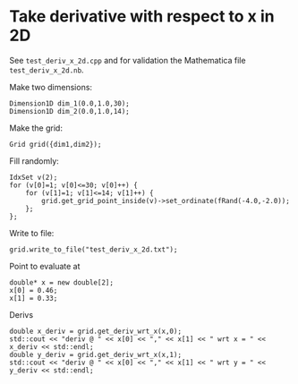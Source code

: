 # Take derivative with respect to x in 2D

See `test_deriv_x_2d.cpp` and for validation the Mathematica file `test_deriv_x_2d.nb`.

Make two dimensions:
```
Dimension1D dim_1(0.0,1.0,30);
Dimension1D dim_2(0.0,1.0,14);
```

Make the grid:
```
Grid grid({dim1,dim2});
```

Fill randomly:
```
IdxSet v(2);
for (v[0]=1; v[0]<=30; v[0]++) {
	for (v[1]=1; v[1]<=14; v[1]++) {
		grid.get_grid_point_inside(v)->set_ordinate(fRand(-4.0,-2.0));
	};
};
```

Write to file:
```
grid.write_to_file("test_deriv_x_2d.txt");
```

Point to evaluate at
```
double* x = new double[2];
x[0] = 0.46;
x[1] = 0.33;
```

Derivs
```
double x_deriv = grid.get_deriv_wrt_x(x,0);
std::cout << "deriv @ " << x[0] << "," << x[1] << " wrt x = " << x_deriv << std::endl;
double y_deriv = grid.get_deriv_wrt_x(x,1);
std::cout << "deriv @ " << x[0] << "," << x[1] << " wrt y = " << y_deriv << std::endl;
```
